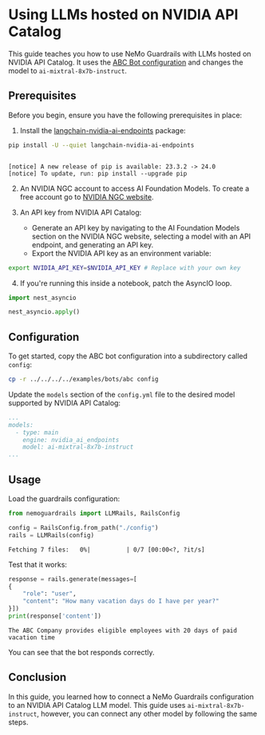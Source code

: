 # Using LLMs hosted on NVIDIA API Catalog

This guide teaches you how to use NeMo Guardrails with LLMs hosted on NVIDIA API Catalog. It uses the [ABC Bot configuration](../../../../examples/bots/abc) and changes the model to `ai-mixtral-8x7b-instruct`.

## Prerequisites

Before you begin, ensure you have the following prerequisites in place:

1. Install the [langchain-nvidia-ai-endpoints](https://github.com/langchain-ai/langchain-nvidia/tree/main/libs/ai-endpoints) package:

```bash
pip install -U --quiet langchain-nvidia-ai-endpoints
```

```

[notice] A new release of pip is available: 23.3.2 -> 24.0
[notice] To update, run: pip install --upgrade pip
```

2. An NVIDIA NGC account to access AI Foundation Models. To create a free account go to [NVIDIA NGC website](https://ngc.nvidia.com/).

3. An API key from NVIDIA API Catalog:
    -  Generate an API key by navigating to the AI Foundation Models section on the NVIDIA NGC website, selecting a model with an API endpoint, and generating an API key.
    -  Export the NVIDIA API key as an environment variable:

```bash
export NVIDIA_API_KEY=$NVIDIA_API_KEY # Replace with your own key
```

4. If you're running this inside a notebook, patch the AsyncIO loop.

```python
import nest_asyncio

nest_asyncio.apply()
```

## Configuration

To get started, copy the ABC bot configuration into a subdirectory called `config`:

```bash
cp -r ../../../../examples/bots/abc config
```

Update the `models` section of the `config.yml` file to the desired model supported by NVIDIA API Catalog:

```yaml
...
models:
  - type: main
    engine: nvidia_ai_endpoints
    model: ai-mixtral-8x7b-instruct
...
```

## Usage

Load the guardrails configuration:

```python
from nemoguardrails import LLMRails, RailsConfig

config = RailsConfig.from_path("./config")
rails = LLMRails(config)
```

```
Fetching 7 files:   0%|          | 0/7 [00:00<?, ?it/s]
```

Test that it works:

```python
response = rails.generate(messages=[
{
    "role": "user",
    "content": "How many vacation days do I have per year?"
}])
print(response['content'])
```

```
The ABC Company provides eligible employees with 20 days of paid vacation time
```

You can see that the bot responds correctly.

## Conclusion

In this guide, you learned how to connect a NeMo Guardrails configuration to an NVIDIA API Catalog LLM model. This guide uses `ai-mixtral-8x7b-instruct`, however, you can connect any other model by following the same steps.
